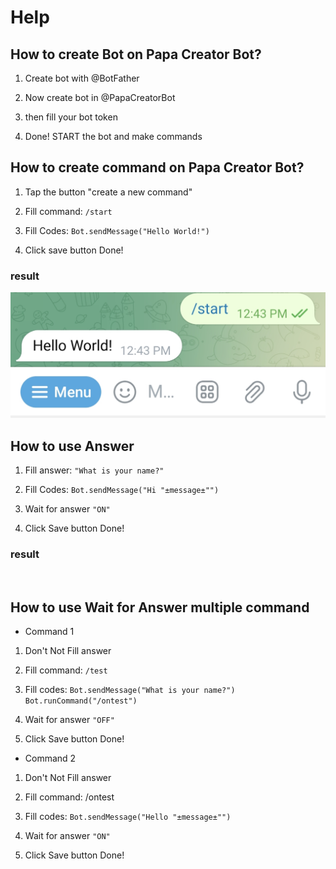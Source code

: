 # Help


## How to create Bot on Papa Creator Bot?
1. Create bot with @BotFather

2. Now create bot in @PapaCreatorBot

3. then fill your bot token

4. Done! START the bot and make commands

## How to create command on Papa Creator Bot?

1. Tap the button "create a new command"
 
2. Fill command: `/start`

3. Fill Codes: `Bot.sendMessage("Hello World!")`

5. Click save button Done!

### result
![](https://github.com/PapaCreatorBot/Help/blob/6930411f86321ec81f5d824ca1a4ccbf99bc8142/images/IMG_20230531_124504.jpg)

## How to use Answer

1. Fill answer:
`"What is your name?"`


3. Fill Codes: `Bot.sendMessage("Hi "±message±"")`

4. Wait for answer `"ON"`

5. Click Save button Done!

### result

![]()

## How to use Wait for Answer multiple command

* Command 1

1. Don't Not Fill answer

2. Fill command: `/test`

3. Fill codes: `Bot.sendMessage("What is your name?") 
 Bot.runCommand("/ontest")`

4. Wait for answer `"OFF"`

5. Click Save button Done!


* Command 2

1. Don't Not Fill answer

2. Fill command: /ontest

3. Fill codes: `Bot.sendMessage("Hello "±message±"")`

4. Wait for answer `"ON"`

5. Click Save button Done!
